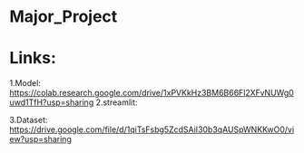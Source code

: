 # Major_Project
# Links:
1.Model:
https://colab.research.google.com/drive/1xPVKkHz3BM6B66Fl2XFvNUWg0uwd1TfH?usp=sharing
2.streamlit:

3.Dataset:
https://drive.google.com/file/d/1qiTsFsbg5ZcdSAiI30b3qAUSpWNKKwO0/view?usp=sharing
